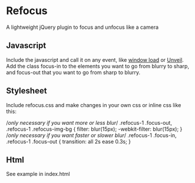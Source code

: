 # Refocus
A lightweight jQuery plugin to focus and unfocus like a camera

## Javascript
Include the javascript and call it on any event, like <a href="https://api.jquery.com/load-event/">window load</a> or <a href="https://github.com/luis-almeida/unveil">Unveil</a>. Add the class focus-in to the elements you want to go from blurry to sharp, and focus-out that you want to go from sharp to blurry.

## Stylesheet
Include refocus.css and make changes in your own css or inline css like this:

/*only necessary if you want more or less blur*/
.refocus-1 .focus-out,
.refocus-1 .refocus-img-bg {
	filter: blur(15px);
	-webkit-filter: blur(15px);
}
/*only necessary if you want faster or slower blur*/
.refocus-1 .focus-in,
.refocus-1 .focus-out {
	transition: all 2s ease 0.3s;
}

## Html
See example in index.html
